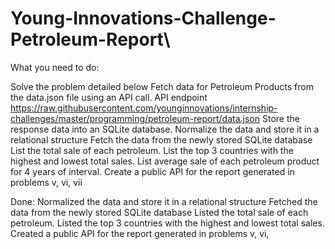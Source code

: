 # Young-Innovations-Challenge-Petroleum-Report\
What you need to do:

Solve the problem detailed below
Fetch data for Petroleum Products from the data.json file using an API call. API endpoint https://raw.githubusercontent.com/younginnovations/internship-challenges/master/programming/petroleum-report/data.json
 Store the response data into an SQLite database.
Normalize the data and store it in a relational structure
Fetch the data from the newly stored SQLite database
List the total sale of each petroleum.
List the top 3 countries with the highest and lowest total sales.
List average sale of each petroleum product for 4 years of interval.
Create a public API for the report generated in problems v, vi, vii


Done:
Normalized the data and store it in a relational structure
Fetched the data from the newly stored SQLite database
Listed the total sale of each petroleum.
Listed the top 3 countries with the highest and lowest total sales.
Created a public API for the report generated in problems v, vi,


